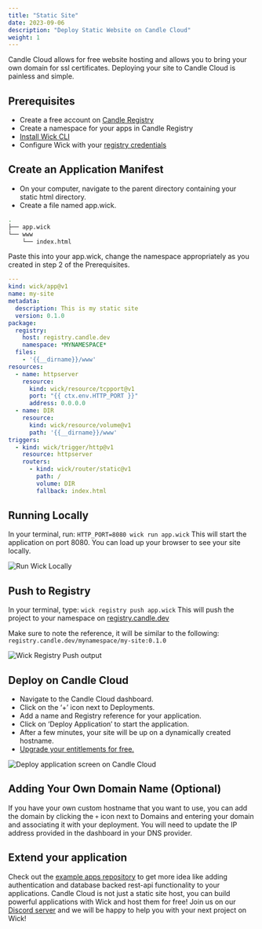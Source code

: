 ```yaml
---
title: "Static Site"
date: 2023-09-06
description: "Deploy Static Website on Candle Cloud"
weight: 1
---
```


Candle Cloud allows for free website hosting and allows you to bring your own domain for ssl certificates. Deploying your site to Candle Cloud is painless and simple.

## Prerequisites

- Create a free account on [Candle Registry](https://registry.candle.dev)
- Create a namespace for your apps in Candle Registry
- [Install Wick CLI](https://candle.dev/docs)
- Configure Wick with your [registry credentials](https://candle.dev/docs/candle-cloud/registry/#3-getting-your-wick-cli-registry-credentials)

## Create an Application Manifest

- On your computer, navigate to the parent directory containing your static html directory.
- Create a file named app.wick.

```bash
.
├── app.wick
└── www
    └── index.html
```

Paste this into your app.wick, change the namespace appropriately as you created in step 2 of the Prerequisites.

```yaml
---
kind: wick/app@v1
name: my-site
metadata:
  description: This is my static site
  version: 0.1.0
package:
  registry:
    host: registry.candle.dev
    namespace: *MYNAMESPACE*
  files:
    - '{{__dirname}}/www'
resources:
  - name: httpserver
    resource:
      kind: wick/resource/tcpport@v1
      port: "{{ ctx.env.HTTP_PORT }}"
      address: 0.0.0.0
  - name: DIR
    resource:
      kind: wick/resource/volume@v1
      path: '{{__dirname}}/www'
triggers:
  - kind: wick/trigger/http@v1
    resource: httpserver
    routers:
      - kind: wick/router/static@v1
        path: /
        volume: DIR
        fallback: index.html
```

## Running Locally

In your terminal, run: `HTTP_PORT=8080 wick run app.wick`
This will start the application on port 8080. You can load up your browser to see your site locally.

![Run Wick Locally](/run.png)

## Push to Registry

In your terminal, type: `wick registry push app.wick`
This will push the project to your namespace on [registry.candle.dev](https://registry.candle.dev)

Make sure to note the reference, it will be similar to the following:
`registry.candle.dev/mynamespace/my-site:0.1.0`

![Wick Registry Push output](/push.png)

## Deploy on Candle Cloud

- Navigate to the Candle Cloud dashboard.
- Click on the ‘+’ icon next to Deployments.
- Add a name and Registry reference for your application.
- Click on ‘Deploy Application’ to start the application.
- After a few minutes, your site will be up on a dynamically created hostname.
- [Upgrade your entitlements for free.](https://cloud.candle.dev/entitlements)

![Deploy application screen on Candle Cloud](/deploy.png)

## Adding Your Own Domain Name (Optional)

If you have your own custom hostname that you want to use, you can add the domain by clicking the `+` icon next to Domains and entering your domain and associating it with your deployment. You will need to update the IP address provided in the dashboard in your DNS provider.

## Extend your application

Check out the [example apps repository](https://github.com/candlecorp/wick-apps) to get more idea like adding authentication and database backed rest-api functionality to your applications. Candle Cloud is not just a static site host, you can build powerful applications with Wick and host them for free! Join us on our [Discord server](https://discord.gg/candle) and we will be happy to help you with your next project on Wick!
